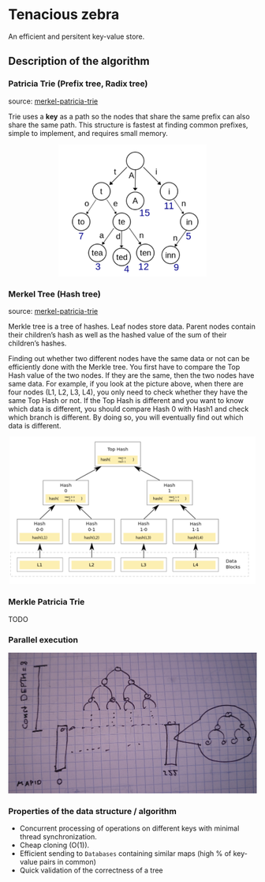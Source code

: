# Tenacious zebra
An efficient and persitent key-value store. 

## Description of the algorithm

### Patricia Trie (Prefix tree, Radix tree)
source: [merkel-patricia-trie](https://medium.com/codechain/modified-merkle-patricia-trie-how-ethereum-saves-a-state-e6d7555078dd)

Trie uses a **key** as a path so the nodes that share the same prefix can also share the same path. This structure is fastest at finding common prefixes, simple to implement, and requires small memory.

<p align="center">
  <img src="./doc/patricia_trie.png" width="300" title="patricia tree">
</p>

### Merkel Tree (Hash tree)
source: [merkel-patricia-trie](https://medium.com/codechain/modified-merkle-patricia-trie-how-ethereum-saves-a-state-e6d7555078dd)

Merkle tree is a tree of hashes. Leaf nodes store data. Parent nodes contain their children’s hash as well as the hashed value of the sum of their children’s hashes. 

Finding out whether two different nodes have the same data or not can be efficiently done with the Merkle tree. You first have to compare the Top Hash value of the two nodes. If they are the same, then the two nodes have same data. For example, if you look at the picture above, when there are four nodes (L1, L2, L3, L4), you only need to check whether they have the same Top Hash or not. If the Top Hash is different and you want to know which data is different, you should compare Hash 0 with Hash1 and check which branch is different. By doing so, you will eventually find out which data is different.

<p align="center">
  <img src="./doc/merkel_tree.png" width="500" title="merkel tree">
</p>

### Merkle Patricia Trie
TODO

### Parallel execution
<p align="center">
  <img src="./doc/tree_overview.jpg" width="600" title="parallel execution of merkel-patricia tree">
</p>


### Properties of the data structure / algorithm
- Concurrent processing of operations on different keys with minimal thread synchronization.
- Cheap cloning (O(1)).
- Efficient sending to `Databases` containing similar maps (high % of key-value pairs in common)
- Quick validation of the correctness of a tree 